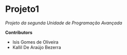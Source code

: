 # Projeto1

*Projeto da segunda Unidade de Programação Avançada*

**Contributors**
- Isis Gomes de Oliveira
- Kallil De Araújo Bezerra
